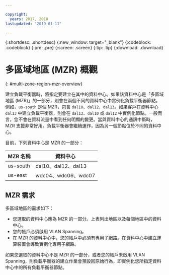```yaml
---

copyright:
  years: 2017, 2018
lastupdated: "2019-01-11"

---
```


{:shortdesc: .shortdesc}
{:new_window: target="_blank"}
{:codeblock: .codeblock}
{:pre: .pre}
{:screen: .screen}
{:tip: .tip}
{:download: .download}

# 多區域地區 (MZR) 概觀
{: #multi-zone-region-mzr-overview}

建立負載平衡器時，將指定要建立在其中的資料中心。如果該資料中心是「多區域地區 (MZR)」的一部分，則會在兩個不同的資料中心中實例化負載平衡器節點。例如，`us-south` 是個 MZR，包含 `dal10`、`dal12`、`dal13`。如果客戶在資料中心 `dal13` 中建立負載平衡器，則會在 `dal13`、`dal10` 或 `dal12` 中實例化節點。一般而言，您不會在資料流量中看到任何明顯的變更。當與資料中心的通訊中斷時，MZR 支援非常好用。負載平衡器會繼續運作，因為另一個節點位於不同的資料中心。

目前，下列資料中心是 MZR 的一部分：

| MZR 名稱 | 資料中心 |
| ---------|--------------|
| us-south | dal10、dal12、dal13 |
| us-east | wdc04、wdc06、wdc07 |


## MZR 需求
多區域地區的需求如下：
* 您選取的資料中心應為 MZR 的一部分。上表列出地區以及每個地區中的資料中心。
* 您的帳戶必須啟用 VLAN Spanning。
* 在 MZR 的資料中心中，您的帳戶中必須有專用子網路。在資料中心中建立運算裝置會導致實例化專用子網路。

如果您選取的資料中心不是 MZR 的一部分，或者您的帳戶未啟用 VLAN Spanning，則負載平衡器的建立作業會預設回原始行為，即實例化您所指定資料中心中的所有負載平衡器節點。
